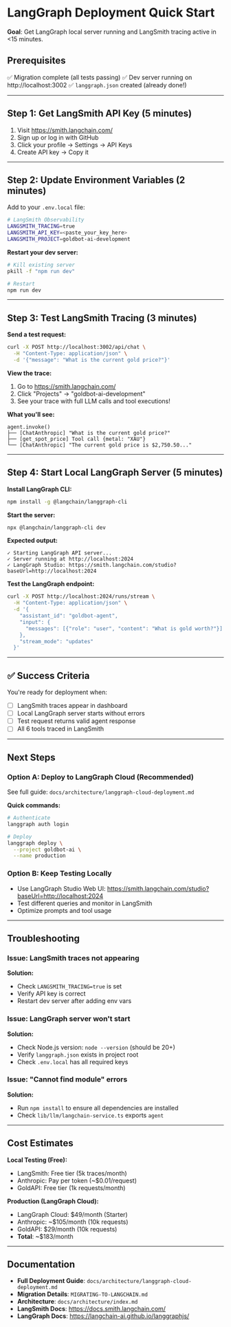 # LangGraph Deployment Quick Start

**Goal**: Get LangGraph local server running and LangSmith tracing active in <15 minutes.

## Prerequisites

✅ Migration complete (all tests passing)
✅ Dev server running on http://localhost:3002
✅ `langgraph.json` created (already done!)

---

## Step 1: Get LangSmith API Key (5 minutes)

1. Visit https://smith.langchain.com/
2. Sign up or log in with GitHub
3. Click your profile → Settings → API Keys
4. Create API key → Copy it

---

## Step 2: Update Environment Variables (2 minutes)

Add to your `.env.local` file:

```bash
# LangSmith Observability
LANGSMITH_TRACING=true
LANGSMITH_API_KEY=<paste_your_key_here>
LANGSMITH_PROJECT=goldbot-ai-development
```

**Restart your dev server:**
```bash
# Kill existing server
pkill -f "npm run dev"

# Restart
npm run dev
```

---

## Step 3: Test LangSmith Tracing (3 minutes)

**Send a test request:**
```bash
curl -X POST http://localhost:3002/api/chat \
  -H "Content-Type: application/json" \
  -d '{"message": "What is the current gold price?"}'
```

**View the trace:**
1. Go to https://smith.langchain.com/
2. Click "Projects" → "goldbot-ai-development"
3. See your trace with full LLM calls and tool executions!

**What you'll see:**
```
agent.invoke()
├── [ChatAnthropic] "What is the current gold price?"
├── [get_spot_price] Tool call {metal: "XAU"}
└── [ChatAnthropic] "The current gold price is $2,750.50..."
```

---

## Step 4: Start Local LangGraph Server (5 minutes)

**Install LangGraph CLI:**
```bash
npm install -g @langchain/langgraph-cli
```

**Start the server:**
```bash
npx @langchain/langgraph-cli dev
```

**Expected output:**
```
✓ Starting LangGraph API server...
✓ Server running at http://localhost:2024
✓ LangGraph Studio: https://smith.langchain.com/studio?baseUrl=http://localhost:2024
```

**Test the LangGraph endpoint:**
```bash
curl -X POST http://localhost:2024/runs/stream \
  -H "Content-Type: application/json" \
  -d '{
    "assistant_id": "goldbot-agent",
    "input": {
      "messages": [{"role": "user", "content": "What is gold worth?"}]
    },
    "stream_mode": "updates"
  }'
```

---

## ✅ Success Criteria

You're ready for deployment when:

- [ ] LangSmith traces appear in dashboard
- [ ] Local LangGraph server starts without errors
- [ ] Test request returns valid agent response
- [ ] All 6 tools traced in LangSmith

---

## Next Steps

### Option A: Deploy to LangGraph Cloud (Recommended)
See full guide: `docs/architecture/langgraph-cloud-deployment.md`

**Quick commands:**
```bash
# Authenticate
langgraph auth login

# Deploy
langgraph deploy \
  --project goldbot-ai \
  --name production
```

### Option B: Keep Testing Locally
- Use LangGraph Studio Web UI: https://smith.langchain.com/studio?baseUrl=http://localhost:2024
- Test different queries and monitor in LangSmith
- Optimize prompts and tool usage

---

## Troubleshooting

### Issue: LangSmith traces not appearing
**Solution:**
- Check `LANGSMITH_TRACING=true` is set
- Verify API key is correct
- Restart dev server after adding env vars

### Issue: LangGraph server won't start
**Solution:**
- Check Node.js version: `node --version` (should be 20+)
- Verify `langgraph.json` exists in project root
- Check `.env.local` has all required keys

### Issue: "Cannot find module" errors
**Solution:**
- Run `npm install` to ensure all dependencies are installed
- Check `lib/llm/langchain-service.ts` exports `agent`

---

## Cost Estimates

**Local Testing (Free):**
- LangSmith: Free tier (5k traces/month)
- Anthropic: Pay per token (~$0.01/request)
- GoldAPI: Free tier (1k requests/month)

**Production (LangGraph Cloud):**
- LangGraph Cloud: $49/month (Starter)
- Anthropic: ~$105/month (10k requests)
- GoldAPI: $29/month (10k requests)
- **Total**: ~$183/month

---

## Documentation

- **Full Deployment Guide**: `docs/architecture/langgraph-cloud-deployment.md`
- **Migration Details**: `MIGRATING-TO-LANGCHAIN.md`
- **Architecture**: `docs/architecture/index.md`
- **LangSmith Docs**: https://docs.smith.langchain.com/
- **LangGraph Docs**: https://langchain-ai.github.io/langgraphjs/
